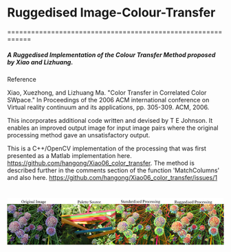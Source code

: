 # Ruggedised Image-Colour-Transfer
============================================================

##### A Ruggedised Implementation of the Colour Transfer Method proposed by Xiao and Lizhuang.

Reference

Xiao, Xuezhong, and Lizhuang Ma. "Color Transfer in Correlated Color SWpace." In Proceedings of the 2006 ACM international conference on Virtual reality continuum and its applications, pp. 305-309. ACM, 2006.

This incorporates additional code written and devised by T E Johnson. It enables an improved output image for input image pairs where the original processing method gave an unsatisfactory output.

This is a C++/OpenCV implementation of the processing that was first presented as a Matlab implementation here.
https://github.com/hangong/Xiao06_color_transfer.
The method is described further in the comments section of the function 'MatchColumns' and also here.  https://github.com/hangong/Xiao06_color_transfer/issues/1 


#  
#  

![Composite of Flower Image: Inputs and Outputs](Documents/Images/Composite.jpg?raw=true)

